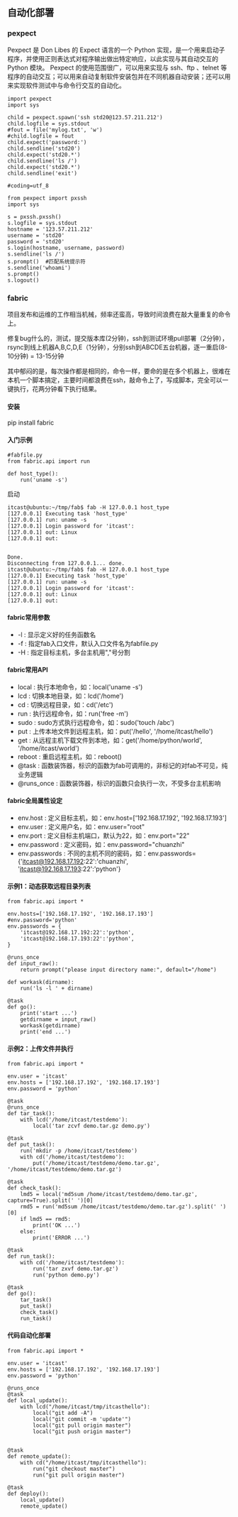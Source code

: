 ## 自动化部署

### pexpect

Pexpect 是 Don Libes 的 Expect 语言的一个 Python 实现，是一个用来启动子程序，并使用正则表达式对程序输出做出特定响应，以此实现与其自动交互的 Python 模块。 Pexpect 的使用范围很广，可以用来实现与 ssh、ftp 、telnet 等程序的自动交互；可以用来自动复制软件安装包并在不同机器自动安装；还可以用来实现软件测试中与命令行交互的自动化。

```
import pexpect
import sys

child = pexpect.spawn('ssh std20@123.57.211.212')
child.logfile = sys.stdout
#fout = file('mylog.txt', 'w')
#child.logfile = fout
child.expect('password:')
child.sendline('std20')
child.expect('std20.*')
child.sendline('ls /')
child.expect('std20.*')
child.sendline('exit')
```

```
#coding=utf_8

from pexpect import pxssh
import sys

s = pxssh.pxssh()
s.logfile = sys.stdout
hostname = '123.57.211.212'
username = 'std20'
password = 'std20'
s.login(hostname, username, password)
s.sendline('ls /')
s.prompt()  #匹配系统提示符
s.sendline('whoami')
s.prompt()  
s.logout()
```

### fabric

项目发布和运维的工作相当机械，频率还蛮高，导致时间浪费在敲大量重复的命令上。

修复bug什么的，测试，提交版本库(2分钟)，ssh到测试环境pull部署（2分钟），rsync到线上机器A,B,C,D,E（1分钟），分别ssh到ABCDE五台机器，逐一重启(8-10分钟) = 13-15分钟

其中郁闷的是，每次操作都是相同的，命令一样，要命的是在多个机器上，很难在本机一个脚本搞定，主要时间都浪费在ssh，敲命令上了，写成脚本，完全可以一键执行，花两分钟看下执行结果。

#### 安装

pip install fabric

#### 入门示例

```
#fabfile.py
from fabric.api import run

def host_type():
    run('uname -s')
```

启动

```
itcast@ubuntu:~/tmp/fab$ fab -H 127.0.0.1 host_type
[127.0.0.1] Executing task 'host_type'
[127.0.0.1] run: uname -s
[127.0.0.1] Login password for 'itcast': 
[127.0.0.1] out: Linux
[127.0.0.1] out: 


Done.
Disconnecting from 127.0.0.1... done.
itcast@ubuntu:~/tmp/fab$ fab -H 127.0.0.1 host_type
[127.0.0.1] Executing task 'host_type'
[127.0.0.1] run: uname -s
[127.0.0.1] Login password for 'itcast': 
[127.0.0.1] out: Linux
[127.0.0.1] out: 
```

#### fabric常用参数

- -l : 显示定义好的任务函数名
- -f : 指定fab入口文件，默认入口文件名为fabfile.py
- -H : 指定目标主机，多台主机用","号分割

#### fabric常用API

- local : 执行本地命令，如：local('uname -s')
- lcd : 切换本地目录，如：lcd('/home')
- cd : 切换远程目录，如：cd('/etc')
- run : 执行远程命令，如：run('free -m')
- sudo : sudo方式执行远程命令，如：sudo('touch /abc')
- put : 上传本地文件到远程主机，如：put('/hello', '/home/itcast/hello')
- get : 从远程主机下载文件到本地，如：get('/home/python/world', '/home/itcast/world')
- reboot : 重启远程主机，如：reboot()
- @task : 函数装饰器，标识的函数为fab可调用的，非标记的对fab不可见，纯业务逻辑
- @runs_once : 函数装饰器，标识的函数只会执行一次，不受多台主机影响

#### fabric全局属性设定

- env.host : 定义目标主机，如：env.host=['192.168.17.192', '192.168.17.193']
- env.user : 定义用户名，如：env.user="root"
- env.port : 定义目标主机端口，默认为22，如：env.port="22"
- env.password : 定义密码，如：env.password="chuanzhi"
- env.passwords : 不同的主机不同的密码，如：env.passwords={'itcast@192.168.17.192:22':'chuanzhi', 'itcast@192.168.17.193:22':'python'}

#### 示例1：动态获取远程目录列表

```
from fabric.api import *

env.hosts=['192.168.17.192', '192.168.17.193']
#env.password='python'
env.passwords = {
    'itcast@192.168.17.192:22':'python',
    'itcast@192.168.17.193:22':'python',
}

@runs_once
def input_raw():
    return prompt("please input directory name:", default="/home")

def workask(dirname):
    run('ls -l ' + dirname)

@task
def go():
    print('start ...')
    getdirname = input_raw()
    workask(getdirname)
    print('end ...')
```

#### 示例2：上传文件并执行

```
from fabric.api import *

env.user = 'itcast'
env.hosts = ['192.168.17.192', '192.168.17.193']
env.password = 'python'

@task
@runs_once
def tar_task():
    with lcd('/home/itcast/testdemo'):
        local('tar zcvf demo.tar.gz demo.py')

@task
def put_task():
    run('mkdir -p /home/itcast/testdemo')
    with cd('/home/itcast/testdemo'):
        put('/home/itcast/testdemo/demo.tar.gz', '/home/itcast/testdemo/demo.tar.gz')

@task
def check_task():
    lmd5 = local('md5sum /home/itcast/testdemo/demo.tar.gz', capture=True).split(' ')[0]
    rmd5 = run('md5sum /home/itcast/testdemo/demo.tar.gz').split(' ')[0]
    if lmd5 == rmd5:
        print('OK ...')
    else:
        print('ERROR ...')

@task
def run_task():
    with cd('/home/itcast/testdemo'):
        run('tar zxvf demo.tar.gz')
        run('python demo.py')

@task
def go():
    tar_task()
    put_task()
    check_task()
    run_task()
```

#### 代码自动化部署

```
from fabric.api import *

env.user = 'itcast'
env.hosts = ['192.168.17.192', '192.168.17.193']
env.password = 'python'

@runs_once
@task
def local_update():
    with lcd("/home/itcast/tmp/itcasthello"):
        local("git add -A")
        local("git commit -m 'update'")
        local("git pull origin master")
        local("git push origin master")


@task
def remote_update():
    with cd("/home/itcast/tmp/itcasthello"):
        run("git checkout master")
        run("git pull origin master")

@task
def deploy():
    local_update()
    remote_update()
```